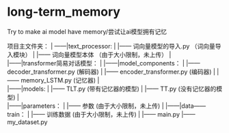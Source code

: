 # long-term_memory
Try to make ai model have memory/尝试让ai模型拥有记忆

项目主文件夹：
|
——|text_processor:
|  |—— 词向量模型的导入.py  （词向量导入模块）
|  |—— 词向量模型本体   （由于大小限制，未上传）
|    
|——|transformer简易对话模型：
   |
   |——|model_components：
   |  |—— decoder_transformer.py  (解码器)
   |  |—— encoder_transformer.py  (编码器)
   |  |—— memory_LSTM.py  (记忆器)
   |    
   |——|models:
   |  |—— TLT.py  (带有记忆器的模型)
   |  |—— TT.py   (没有记忆器的模型)
   |    
   |——|parameters：
   |  |—— 参数  (由于大小限制，未上传)
   |
   |——|data——train：
   |  |—— 训练数据  (由于大小限制，未上传)
   |
   |—— main.py
   |—— my_dataset.py
    
